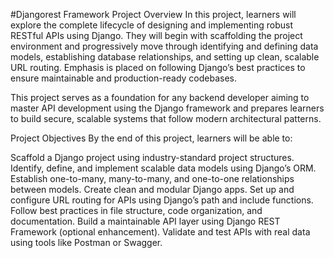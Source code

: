 #Djangorest Framework Project
Overview
In this project, learners will explore the complete lifecycle of designing and implementing robust RESTful APIs using Django. They will begin with scaffolding the project environment and progressively move through identifying and defining data models, establishing database relationships, and setting up clean, scalable URL routing. Emphasis is placed on following Django’s best practices to ensure maintainable and production-ready codebases.

This project serves as a foundation for any backend developer aiming to master API development using the Django framework and prepares learners to build secure, scalable systems that follow modern architectural patterns.

Project Objectives
By the end of this project, learners will be able to:

Scaffold a Django project using industry-standard project structures.
Identify, define, and implement scalable data models using Django’s ORM.
Establish one-to-many, many-to-many, and one-to-one relationships between models.
Create clean and modular Django apps.
Set up and configure URL routing for APIs using Django’s path and include functions.
Follow best practices in file structure, code organization, and documentation.
Build a maintainable API layer using Django REST Framework (optional enhancement).
Validate and test APIs with real data using tools like Postman or Swagger.
